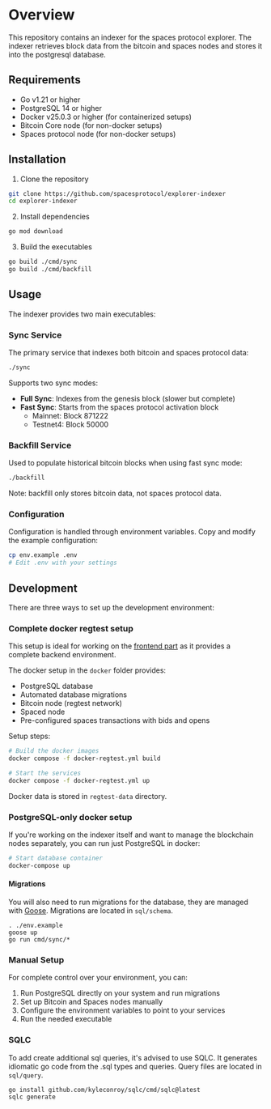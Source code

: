 # Overview

This repository contains an indexer for the spaces protocol explorer. 
The indexer retrieves block data from the bitcoin and spaces nodes and stores it into the postgresql database.

## Requirements
- Go v1.21 or higher
- PostgreSQL 14 or higher
- Docker v25.0.3 or higher (for containerized setups)
- Bitcoin Core node (for non-docker setups)
- Spaces protocol node (for non-docker setups)

## Installation
1. Clone the repository
```bash
git clone https://github.com/spacesprotocol/explorer-indexer
cd explorer-indexer
```

2. Install dependencies
```bash
go mod download
```

3. Build the executables
```bash
go build ./cmd/sync
go build ./cmd/backfill
```

## Usage
The indexer provides two main executables:

### Sync Service
The primary service that indexes both bitcoin and spaces protocol data:
```bash
./sync
```

Supports two sync modes:
- **Full Sync**: Indexes from the genesis block (slower but complete)
- **Fast Sync**: Starts from the spaces protocol activation block
  - Mainnet: Block 871222
  - Testnet4: Block 50000

### Backfill Service
Used to populate historical bitcoin blocks when using fast sync mode:
```bash
./backfill
```
Note: backfill only stores bitcoin data, not spaces protocol data.

### Configuration
Configuration is handled through environment variables. Copy and modify the example configuration:
```bash
cp env.example .env
# Edit .env with your settings
```

## Development
There are three ways to set up the development environment:

### Complete docker regtest setup 

This setup is ideal for working on the [frontend part](https://github.com/spacesprotocol/explorer) as it provides a complete backend environment.

The docker setup in the `docker` folder provides:
- PostgreSQL database
- Automated database migrations
- Bitcoin node (regtest network)
- Spaced node 
- Pre-configured spaces transactions with bids and opens

Setup steps:
```bash
# Build the docker images
docker compose -f docker-regtest.yml build

# Start the services
docker compose -f docker-regtest.yml up
```

Docker data is stored in `regtest-data` directory.

### PostgreSQL-only docker setup
If you're working on the indexer itself and want to manage the blockchain nodes separately, you can run just PostgreSQL in docker:

```bash
# Start database container
docker-compose up
```

#### Migrations 

You will also need to run migrations for the database, they are managed with [Goose](https://github.com/pressly/goose). Migrations are located in `sql/schema`.

```
. ./env.example
goose up
go run cmd/sync/*
```


### Manual Setup

For complete control over your environment, you can:
1. Run PostgreSQL directly on your system and run migrations
2. Set up Bitcoin and Spaces nodes manually
3. Configure the environment variables to point to your services
4. Run the needed executable

### SQLC

To add create additional sql queries, it's advised to use SQLC. It generates idiomatic go code from the .sql types and queries. Query files are located in `sql/query`.

```
go install github.com/kyleconroy/sqlc/cmd/sqlc@latest
sqlc generate
```


